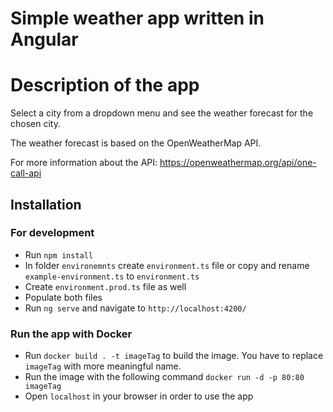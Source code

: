 # Simple weather app written in Angular

# Description of the app

Select a city from a dropdown menu and see the weather forecast for the chosen city.

The weather forecast is based on the OpenWeatherMap API.

For more information about the API: https://openweathermap.org/api/one-call-api

## Installation

### For development
- Run `npm install`
- In folder `environemnts` create `environment.ts` file or copy and rename `example-environment.ts` to `environment.ts`
- Create `environment.prod.ts` file as well
- Populate both files
- Run `ng serve` and navigate to `http://localhost:4200/`

### Run the app with Docker
- Run `docker build . -t imageTag` to build the image. You have to replace `imageTag` with more meaningful name.
- Run the image with the following command `docker run -d -p 80:80 imageTag`
- Open `localhost` in your browser in order to use the app
